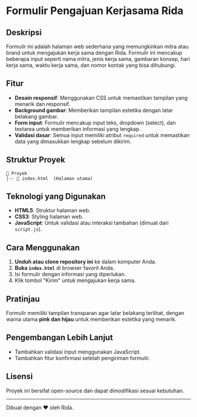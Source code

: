 # Formulir Pengajuan Kerjasama Rida

## Deskripsi
Formulir ini adalah halaman web sederhana yang memungkinkan mitra atau brand untuk mengajukan kerja sama dengan Rida. Formulir ini mencakup beberapa input seperti nama mitra, jenis kerja sama, gambaran konsep, hari kerja sama, waktu kerja sama, dan nomor kontak yang bisa dihubungi.

## Fitur
- **Desain responsif**: Menggunakan CSS untuk memastikan tampilan yang menarik dan responsif.
- **Background gambar**: Memberikan tampilan estetika dengan latar belakang gambar.
- **Form input**: Formulir mencakup input teks, dropdown (select), dan textarea untuk memberikan informasi yang lengkap.
- **Validasi dasar**: Semua input memiliki atribut `required` untuk memastikan data yang dimasukkan lengkap sebelum dikirim.

## Struktur Proyek
```
📂 Proyek
│-- 📄 index.html  (Halaman utama)
```

## Teknologi yang Digunakan
- **HTML5**: Struktur halaman web.
- **CSS3**: Styling halaman web.
- **JavaScript**: Untuk validasi atau interaksi tambahan (dimuat dari `script.js`).

## Cara Menggunakan
1. **Unduh atau clone repository ini** ke dalam komputer Anda.
2. **Buka `index.html`** di browser favorit Anda.
3. Isi formulir dengan informasi yang diperlukan.
4. Klik tombol "Kirim" untuk mengajukan kerja sama.

## Pratinjau
Formulir memiliki tampilan transparan agar latar belakang terlihat, dengan warna utama **pink dan hijau** untuk memberikan estetika yang menarik.

## Pengembangan Lebih Lanjut
- Tambahkan validasi input menggunakan JavaScript.
- Tambahkan fitur konfirmasi setelah pengiriman formulir.

## Lisensi
Proyek ini bersifat open-source dan dapat dimodifikasi sesuai kebutuhan.

---
Dibuat dengan ❤️ oleh Rida.

